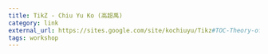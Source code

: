 ```yaml
---
title: TikZ - Chiu Yu Ko (高超禹)
category: link
external_url: https://sites.google.com/site/kochiuyu/Tikz#TOC-Theory-of-Production
tags: workshop
---
```

